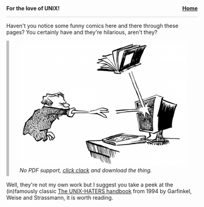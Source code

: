 <nav class="site-nav" style="font-weight:bold; padding-bottom:1em; border-bottom:1px solid #d0d0cc">
    For the love of UNIX!
    <a href="index" style="float:right">Home</a>
</nav>


Haven't you notice some funny comics here and there through these pages? You certainly have and they're hilarious, aren't they?

<object data="https://matteogiorgi.github.io/ugh.pdf" type="application/pdf" width="100%" height="600px">
<p style="margin: 0; padding-left: 2em; padding-right: 2em; padding-top: 0.5em; padding-bottom: 0.5em; border-left: 0.5em #bfbfbf solid; font-style: italic;">
  <img src="pics/extraction.png" />
  No PDF support, <a href="https://matteogiorgi.github.io/ugh.pdf" title="Download PDF">click clack</a> and download the thing.
</p>
</object>

Well, they're not my own work but I suggest you take a peek at the (in)famously classic [The UNIX-HATERS handbook](https://web.mit.edu/~simsong/www/ugh.pdf) from 1994 by Garfinkel, Weise and Strassmann, it is worth reading.
